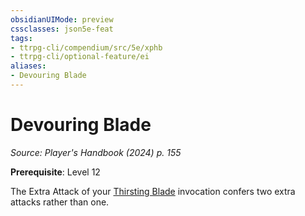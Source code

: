 ```yaml
---
obsidianUIMode: preview
cssclasses: json5e-feat
tags:
- ttrpg-cli/compendium/src/5e/xphb
- ttrpg-cli/optional-feature/ei
aliases:
- Devouring Blade
---
```

# Devouring Blade
*Source: Player's Handbook (2024) p. 155*  

**Prerequisite**: Level 12

The Extra Attack of your [Thirsting Blade](/3-Mechanics/CLI/optional-features/thirsting-blade-xphb.md) invocation confers two extra attacks rather than one.